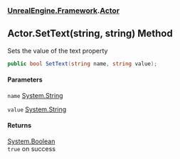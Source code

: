 ### [UnrealEngine.Framework](UnrealEngine_Framework.md 'UnrealEngine.Framework').[Actor](Actor.md 'UnrealEngine.Framework.Actor')
## Actor.SetText(string, string) Method
Sets the value of the text property  
```csharp
public bool SetText(string name, string value);
```
#### Parameters
<a name='UnrealEngine_Framework_Actor_SetText(string_string)_name'></a>
`name` [System.String](https://docs.microsoft.com/en-us/dotnet/api/System.String 'System.String')  
  
<a name='UnrealEngine_Framework_Actor_SetText(string_string)_value'></a>
`value` [System.String](https://docs.microsoft.com/en-us/dotnet/api/System.String 'System.String')  
  
#### Returns
[System.Boolean](https://docs.microsoft.com/en-us/dotnet/api/System.Boolean 'System.Boolean')  
`true` on success

